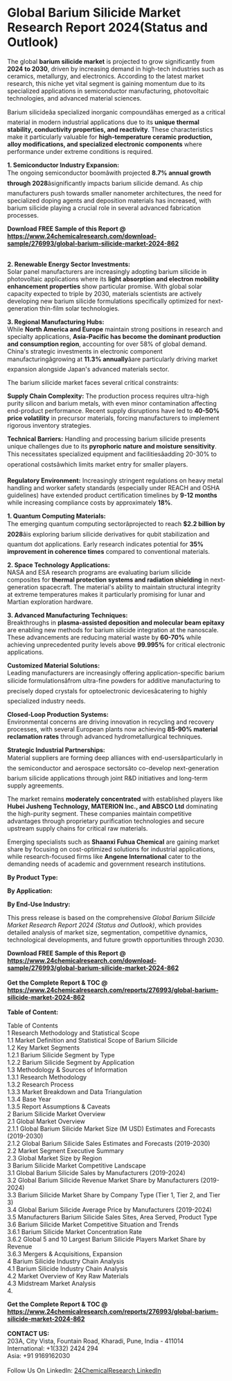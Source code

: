 <h1>Global Barium Silicide Market Research Report 2024(Status and Outlook)</h1><p>The global <strong>barium silicide market</strong> is projected to grow significantly from <strong>2024 to 2030</strong>, driven by increasing demand in high-tech industries such as ceramics, metallurgy, and electronics. According to the latest market research, this niche yet vital segment is gaining momentum due to its specialized applications in semiconductor manufacturing, photovoltaic technologies, and advanced material sciences.</p><p>Barium silicideâa specialized inorganic compoundâhas emerged as a critical material in modern industrial applications due to its <strong>unique thermal stability, conductivity properties, and reactivity</strong>. These characteristics make it particularly valuable for <strong>high-temperature ceramic production, alloy modifications, and specialized electronic components</strong> where performance under extreme conditions is required.</p><p><strong>1. Semiconductor Industry Expansion:</strong><br>
The ongoing semiconductor boomâwith projected <strong>8.7% annual growth through 2028</strong>âsignificantly impacts barium silicide demand. As chip manufacturers push towards smaller nanometer architectures, the need for specialized doping agents and deposition materials has increased, with barium silicide playing a crucial role in several advanced fabrication processes.</p><div><b>Download FREE Sample of this Report @ 
            <a href="https://www.24chemicalresearch.com/download-sample/276993/global-barium-silicide-market-2024-862">
            https://www.24chemicalresearch.com/download-sample/276993/global-barium-silicide-market-2024-862</a></b></div><br><p><strong>2. Renewable Energy Sector Investments:</strong><br>
Solar panel manufacturers are increasingly adopting barium silicide in photovoltaic applications where its <strong>light absorption and electron mobility enhancement properties</strong> show particular promise. With global solar capacity expected to triple by 2030, materials scientists are actively developing new barium silicide formulations specifically optimized for next-generation thin-film solar technologies.</p><p><strong>3. Regional Manufacturing Hubs:</strong><br>
While <strong>North America and Europe</strong> maintain strong positions in research and specialty applications, <strong>Asia-Pacific has become the dominant production and consumption region</strong>, accounting for over 58% of global demand. China's strategic investments in electronic component manufacturingâgrowing at <strong>11.3% annually</strong>âare particularly driving market expansion alongside Japan's advanced materials sector.</p><p>The barium silicide market faces several critical constraints:</p><p><strong>Supply Chain Complexity:</strong> The production process requires ultra-high purity silicon and barium metals, with even minor contamination affecting end-product performance. Recent supply disruptions have led to <strong>40-50% price volatility</strong> in precursor materials, forcing manufacturers to implement rigorous inventory strategies.</p><p><strong>Technical Barriers:</strong> Handling and processing barium silicide presents unique challenges due to its <strong>pyrophoric nature and moisture sensitivity</strong>. This necessitates specialized equipment and facilitiesâadding 20-30% to operational costsâwhich limits market entry for smaller players.</p><p><strong>Regulatory Environment:</strong> Increasingly stringent regulations on heavy metal handling and worker safety standards (especially under REACH and OSHA guidelines) have extended product certification timelines by <strong>9-12 months</strong> while increasing compliance costs by approximately <strong>18%</strong>.</p><p><strong>1. Quantum Computing Materials:</strong><br>
The emerging quantum computing sectorâprojected to reach <strong>$2.2 billion by 2028</strong>âis exploring barium silicide derivatives for qubit stabilization and quantum dot applications. Early research indicates potential for <strong>35% improvement in coherence times</strong> compared to conventional materials.</p><p><strong>2. Space Technology Applications:</strong><br>
NASA and ESA research programs are evaluating barium silicide composites for <strong>thermal protection systems and radiation shielding</strong> in next-generation spacecraft. The material's ability to maintain structural integrity at extreme temperatures makes it particularly promising for lunar and Martian exploration hardware.</p><p><strong>3. Advanced Manufacturing Techniques:</strong><br>
Breakthroughs in <strong>plasma-assisted deposition and molecular beam epitaxy</strong> are enabling new methods for barium silicide integration at the nanoscale. These advancements are reducing material waste by <strong>60-70%</strong> while achieving unprecedented purity levels above <strong>99.995%</strong> for critical electronic applications.</p><p><strong>Customized Material Solutions:</strong><br>
    Leading manufacturers are increasingly offering application-specific barium silicide formulationsâfrom ultra-fine powders for additive manufacturing to precisely doped crystals for optoelectronic devicesâcatering to highly specialized industry needs.</p><p><strong>Closed-Loop Production Systems:</strong><br>
    Environmental concerns are driving innovation in recycling and recovery processes, with several European plants now achieving <strong>85-90% material reclamation rates</strong> through advanced hydrometallurgical techniques.</p><p><strong>Strategic Industrial Partnerships:</strong><br>
    Material suppliers are forming deep alliances with end-usersâparticularly in the semiconductor and aerospace sectorsâto co-develop next-generation barium silicide applications through joint R&amp;D initiatives and long-term supply agreements.</p><p>The market remains <strong>moderately concentrated</strong> with established players like <strong>Hubei Jusheng Technology, MATERION Inc., and ABSCO Ltd</strong> dominating the high-purity segment. These companies maintain competitive advantages through proprietary purification technologies and secure upstream supply chains for critical raw materials.</p><p>Emerging specialists such as <strong>Shaanxi Fuhua Chemical</strong> are gaining market share by focusing on cost-optimized solutions for industrial applications, while research-focused firms like <strong>Angene International</strong> cater to the demanding needs of academic and government research institutions.</p><p><strong>By Product Type:</strong></p><p><strong>By Application:</strong></p><p><strong>By End-Use Industry:</strong></p><p>This press release is based on the comprehensive <em>Global Barium Silicide Market Research Report 2024 (Status and Outlook)</em>, which provides detailed analysis of market size, segmentation, competitive dynamics, technological developments, and future growth opportunities through 2030.</p><div><b>Download FREE Sample of this Report @ 
            <a href="https://www.24chemicalresearch.com/download-sample/276993/global-barium-silicide-market-2024-862">
            https://www.24chemicalresearch.com/download-sample/276993/global-barium-silicide-market-2024-862</a></b></div><br><div><b>Get the Complete Report & TOC @ 
            <a href="https://www.24chemicalresearch.com/reports/276993/global-barium-silicide-market-2024-862">
            https://www.24chemicalresearch.com/reports/276993/global-barium-silicide-market-2024-862</a></b></div><br>
            <b>Table of Content:</b><p>Table of Contents<br />
1 Research Methodology and Statistical Scope<br />
1.1 Market Definition and Statistical Scope of Barium Silicide<br />
1.2 Key Market Segments<br />
1.2.1 Barium Silicide Segment by Type<br />
1.2.2 Barium Silicide Segment by Application<br />
1.3 Methodology & Sources of Information<br />
1.3.1 Research Methodology<br />
1.3.2 Research Process<br />
1.3.3 Market Breakdown and Data Triangulation<br />
1.3.4 Base Year<br />
1.3.5 Report Assumptions & Caveats<br />
2 Barium Silicide Market Overview<br />
2.1 Global Market Overview<br />
2.1.1 Global Barium Silicide Market Size (M USD) Estimates and Forecasts (2019-2030)<br />
2.1.2 Global Barium Silicide Sales Estimates and Forecasts (2019-2030)<br />
2.2 Market Segment Executive Summary<br />
2.3 Global Market Size by Region<br />
3 Barium Silicide Market Competitive Landscape<br />
3.1 Global Barium Silicide Sales by Manufacturers (2019-2024)<br />
3.2 Global Barium Silicide Revenue Market Share by Manufacturers (2019-2024)<br />
3.3 Barium Silicide Market Share by Company Type (Tier 1, Tier 2, and Tier 3)<br />
3.4 Global Barium Silicide Average Price by Manufacturers (2019-2024)<br />
3.5 Manufacturers Barium Silicide Sales Sites, Area Served, Product Type<br />
3.6 Barium Silicide Market Competitive Situation and Trends<br />
3.6.1 Barium Silicide Market Concentration Rate<br />
3.6.2 Global 5 and 10 Largest Barium Silicide Players Market Share by Revenue<br />
3.6.3 Mergers & Acquisitions, Expansion<br />
4 Barium Silicide Industry Chain Analysis<br />
4.1 Barium Silicide Industry Chain Analysis<br />
4.2 Market Overview of Key Raw Materials<br />
4.3 Midstream Market Analysis<br />
4.</p><div><b>Get the Complete Report & TOC @ 
            <a href="https://www.24chemicalresearch.com/reports/276993/global-barium-silicide-market-2024-862">
            https://www.24chemicalresearch.com/reports/276993/global-barium-silicide-market-2024-862</a></b></div><br><b>CONTACT US:</b><br>
            203A, City Vista, Fountain Road, Kharadi, Pune, India - 411014<br>
            International: +1(332) 2424 294<br>
            Asia: +91 9169162030 <br><br>
            Follow Us On LinkedIn: <a href="https://www.linkedin.com/company/24chemicalresearch/">24ChemicalResearch LinkedIn</a>